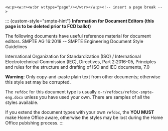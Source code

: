 ```{=openxml}
<w:p><w:r><w:br w:type="page"/></w:r></w:p><!-- insert a page break -->
```

::: {custom-style="smpte-hint"}
**Information for Document Editors (this page is to be deleted prior to FCD ballot)**

The following documents have useful reference material for document editors.
SMPTE AG 16:2018 -- SMPTE Engineering Document Style Guidelines

International Organization for Standardization (ISO) / International Electrotechnical Commission (IEC), Directives, Part 2:2016-05, Principles and rules for the structure and drafting of ISO and IEC documents, 7.0

**Warning**: Only copy-and-paste plain text from other documents; otherwise this style set may be corrupted.

The `refdoc` for this document type is usually `x-r/refdocs/refdoc-smpte-eng.docx` unless you have used your own.
There are samples of all the styles available.

If you extend the document types with your own `refdoc`, the **YOU MUST**  make
Home Office aware, otherwise the styles may be lost during the Home Office pubishing process.
:::
